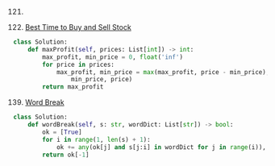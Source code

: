 121. []()



122. [Best Time to Buy and Sell Stock](https://leetcode-cn.com/problems/best-time-to-buy-and-sell-stock/)
```python
class Solution:
    def maxProfit(self, prices: List[int]) -> int:
        max_profit, min_price = 0, float('inf')
        for price in prices:
            max_profit, min_price = max(max_profit, price - min_price), min(
                min_price, price)
        return max_profit
```

139. [Word Break](https://leetcode-cn.com/problems/word-break/)
```python
class Solution:
    def wordBreak(self, s: str, wordDict: List[str]) -> bool:
        ok = [True]
        for i in range(1, len(s) + 1):
            ok += any(ok[j] and s[j:i] in wordDict for j in range(i)),
        return ok[-1]
```